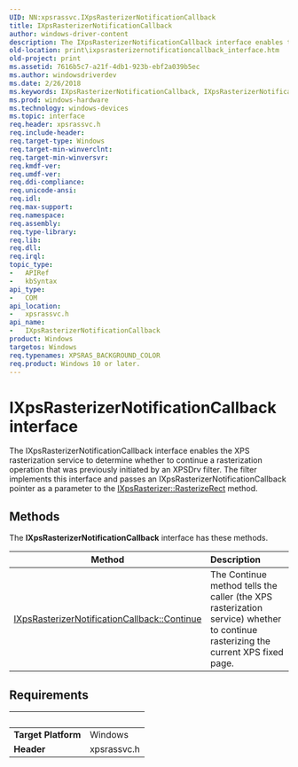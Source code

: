 ```yaml
---
UID: NN:xpsrassvc.IXpsRasterizerNotificationCallback
title: IXpsRasterizerNotificationCallback
author: windows-driver-content
description: The IXpsRasterizerNotificationCallback interface enables the XPS rasterization service to determine whether to continue a rasterization operation that was previously initiated by an XPSDrv filter.
old-location: print\ixpsrasterizernotificationcallback_interface.htm
old-project: print
ms.assetid: 7616b5c7-a21f-4db1-923b-ebf2a039b5ec
ms.author: windowsdriverdev
ms.date: 2/26/2018
ms.keywords: IXpsRasterizerNotificationCallback, IXpsRasterizerNotificationCallback interface [Print Devices], IXpsRasterizerNotificationCallback interface [Print Devices], described, print.ixpsrasterizernotificationcallback_interface, print_xpsrast_fe5791b3-111b-454e-a033-45dfa128d325.xml, xpsrassvc/IXpsRasterizerNotificationCallback
ms.prod: windows-hardware
ms.technology: windows-devices
ms.topic: interface
req.header: xpsrassvc.h
req.include-header: 
req.target-type: Windows
req.target-min-winverclnt: 
req.target-min-winversvr: 
req.kmdf-ver: 
req.umdf-ver: 
req.ddi-compliance: 
req.unicode-ansi: 
req.idl: 
req.max-support: 
req.namespace: 
req.assembly: 
req.type-library: 
req.lib: 
req.dll: 
req.irql: 
topic_type:
-	APIRef
-	kbSyntax
api_type:
-	COM
api_location:
-	xpsrassvc.h
api_name:
-	IXpsRasterizerNotificationCallback
product: Windows
targetos: Windows
req.typenames: XPSRAS_BACKGROUND_COLOR
req.product: Windows 10 or later.
---
```


# IXpsRasterizerNotificationCallback interface

The IXpsRasterizerNotificationCallback interface enables the XPS rasterization service to determine whether to continue a rasterization operation that was previously initiated by an XPSDrv filter. The filter implements this interface and passes an IXpsRasterizerNotificationCallback pointer as a parameter to the <a href="https://msdn.microsoft.com/library/windows/hardware/ff556365">IXpsRasterizer::RasterizeRect</a> method.

## Methods

<p>The <b>IXpsRasterizerNotificationCallback</b> interface has these methods.</p>

| Method | Description |
| ---- |:---- |
| [IXpsRasterizerNotificationCallback::Continue](nf-xpsrassvc-ixpsrasterizernotificationcallback-continue.md) | The Continue method tells the caller (the XPS rasterization service) whether to continue rasterizing the current XPS fixed page. |


## Requirements
| &nbsp; | &nbsp; |
| ---- |:---- |
| **Target Platform** | Windows |
| **Header** | xpsrassvc.h |